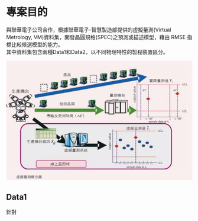 # 專案目的  

與聯華電子公司合作，根據聯華電子-智慧製造部提供的虛擬量測(Virtual Metrology, VM)資料集，開發晶圓規格(SPEC)之預測或描述模型，藉由 RMSE 指標比較候選模型的能力。  
其中資料集包含兩種Data1和Data2，以不同物理特性的製程裝置區分。  

![image](https://github.com/ChiaHaoCheng/NTHU-STAT/blob/eaaf5f1334123e6b8560ded97e3dbb3bf1f8e1b7/Practicing%20Statistics/%E8%81%AF%E8%8F%AF%E9%9B%BB%E5%AD%90/%E8%99%9B%E6%93%AC%E9%87%8F%E6%B8%AC%E6%A6%82%E5%BF%B5%E5%9C%96.png)

## Data1 

針對
